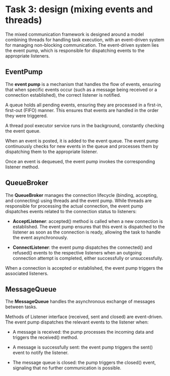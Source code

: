 # Task 3: design (mixing events and threads)

The mixed communication framework is designed around a model combining threads for handling task execution, with an event-driven system for managing non-blocking communication. The event-driven system lies the event pump, which is responsible for dispatching events to the appropriate listeners.

## EventPump

The **event pump** is a mechanism that handles the flow of events, ensuring that when specific events occur (such as a message being received or a connection established), the correct listener is notified.

A queue holds all pending events, ensuring they are processed in a first-in, first-out (FIFO) manner. This ensures that events are handled in the order they were triggered.

A thread pool executor service runs in the background, constantly checking the event queue.

When an event is posted, it is added to the event queue.
The event pump continuously checks for new events in the queue and processes them by dispatching them to the appropriate listener.

Once an event is dequeued, the event pump invokes the corresponding listener method.

## QueueBroker
The **QueueBroker** manages the connection lifecycle (binding, accepting, and connecting) using threads and the event pump. While threads are responsible for processing the actual connection, the event pump dispatches events related to the connection status to listeners:

- **AcceptListener**: accepted() method is called when a new connection is established. The event pump ensures that this event is dispatched to the listener as soon as the connection is ready, allowing the task to handle the event asynchronously.

- **ConnectListener**: the event pump dispatches the connected() and refused() events to the respective listeners when an outgoing connection attempt is completed, either successfully or unsuccessfully.

When a connection is accepted or established, the event pump triggers the associated listeners.

## MessageQueue

The **MessageQueue** handles the asynchronous exchange of messages between tasks.

Methods of Listener interface (received, sent and closed) are event-driven. The event pump dispatches the relevant events to the listener when:

- A message is received: the pump processes the incoming data and triggers the received() method.

- A message is successfully sent: the event pump triggers the sent() event to notify the listener.

- The message queue is closed: the pump triggers the closed() event, signaling that no further communication is possible.
